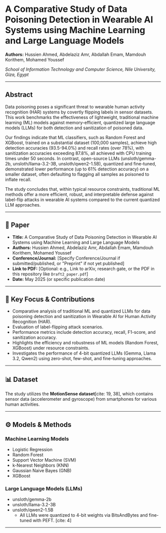# A Comparative Study of Data Poisoning Detection in Wearable AI Systems using Machine Learning and Large Language Models

**Authors:** Hussien Ahmed, Abdelaziz Amr, Abdallah Emam, Mamdouh Korithem, Mohamed Youssef

*School of Information Technology and Computer Science, Nile University, Giza, Egypt*

---

## Abstract

Data poisoning poses a significant threat to wearable human activity recognition (HAR) systems by covertly flipping labels in sensor datasets. This work benchmarks the effectiveness of lightweight, traditional machine learning (ML) models against memory-efficient, quantized large language models (LLMs) for both detection and sanitization of poisoned data. 

Our findings indicate that ML classifiers, such as Random Forest and XGBoost, trained on a substantial dataset (100,000 samples), achieve high detection accuracies (93.5-94.0%) and recall rates (over 78%), with sanitization accuracies exceeding 87.8%, all achieved with CPU training times under 50 seconds.  In contrast, open-source LLMs (unsloth/gemma-2b, unsloth/llama-3.2-3B, unsloth/qwen2-1.5B), quantized and fine-tuned, demonstrated lower performance (up to 61% detection accuracy) on a smaller dataset, often defaulting to flagging all samples as poisoned to inflate recall.

The study concludes that, within typical resource constraints, traditional ML methods offer a more efficient, robust, and interpretable defense against label-flip attacks in wearable AI systems compared to the current quantized LLM approaches.

---

## 📜 Paper

* **Title:** A Comparative Study of Data Poisoning Detection in Wearable AI Systems using Machine Learning and Large Language Models
* **Authors:** Hussien Ahmed, Abdelaziz Amr, Abdallah Emam, Mamdouh Korithem, Mohamed Youssef
* **Conference/Journal:** [Specify Conference/Journal if submitted/published, or "Preprint" if not yet published]
* **Link to PDF:** [Optional: e.g., Link to arXiv, research gate, or the PDF in this repository like `Draft2_paper.pdf`]
* **Date:** May 2025 (or specific publication date)

---

## 🎯 Key Focus & Contributions

* Comparative analysis of traditional ML and quantized LLMs for data poisoning detection and sanitization in Wearable AI for Human Activity Recognition (HAR).
* Evaluation of label-flipping attack scenarios.
* Performance metrics include detection accuracy, recall, F1-score, and sanitization accuracy.
* Highlights the efficiency and robustness of ML models (Random Forest, XGBoost) under resource constraints.
* Investigates the performance of 4-bit quantized LLMs (Gemma, Llama 3.2, Qwen2) using zero-shot, few-shot, and fine-tuning approaches.

---

## 📊 Dataset

The study utilizes the **MotionSense dataset**[cite: 19, 38], which contains sensor data (accelerometer and gyroscope) from smartphones for various human activities.

---

## ⚙️ Models & Methods

### Machine Learning Models
* Logistic Regression
* Random Forest
* Support Vector Machine (SVM)
* k-Nearest Neighbors (KNN)
* Gaussian Naive Bayes (GNB)
* XGBoost

### Large Language Models (LLMs)
* unsloth/gemma-2b
* unsloth/llama-3.2-3B
* unsloth/qwen2-1.5B
    * All LLMs were quantized to 4-bit weights via BitsAndBytes and fine-tuned with PEFT. [cite: 4]

---
